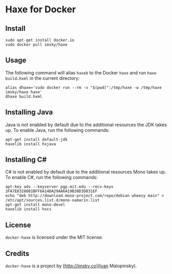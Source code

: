 # Haxe for Docker

## Install

```
sudo apt-get install docker.io
sudo docker pull imsky/haxe
```

## Usage

The following command will alias `haxeb` to the Docker `haxe` and run `haxe build.hxml` in the current directory:

```
alias dhaxe='sudo docker run --rm -v "$(pwd)":/tmp/haxe -w /tmp/haxe imsky/haxe haxe'
dhaxe build.hxml
```

## Installing Java

Java is not enabled by default due to the additional resources the JDK takes up. To enable Java, run the following commands:

```
apt-get install default-jdk
haxelib install hxjava
```

## Installing C&#35;

C# is not enabled by default due to the additional resources Mono takes up. To enable C#, run the following commands:

```
apt-key adv --keyserver pgp.mit.edu --recv-keys 3FA7E0328081BFF6A14DA29AA6A19B38D3D831EF
echo "deb http://download.mono-project.com/repo/debian wheezy main" > /etc/apt/sources.list.d/mono-xamarin.list
apt-get install mono-devel
haxelib install hxcs
```

## License

`docker-haxe` is licensed under the MIT license.

## Credits

`docker-haxe` is a project by [http://imsky.co](Ivan Malopinsky).
